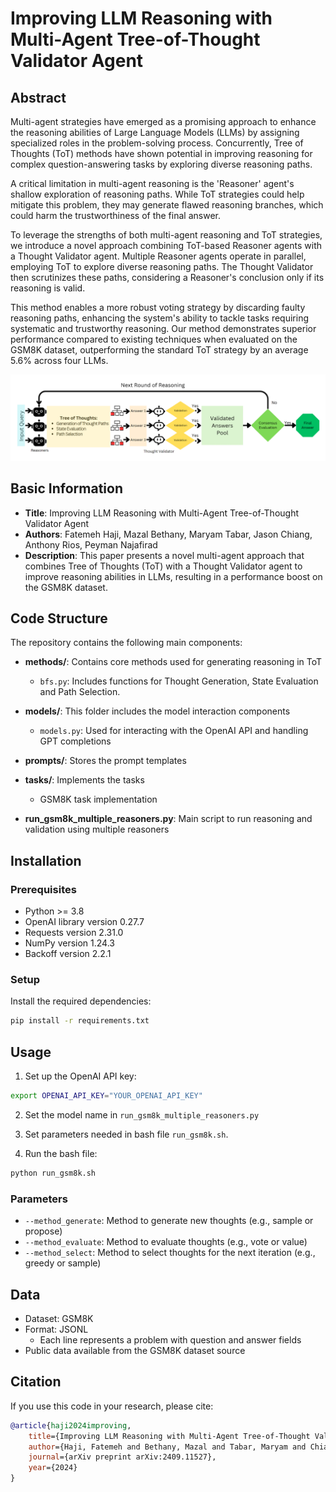 # Improving LLM Reasoning with Multi-Agent Tree-of-Thought Validator Agent

## Abstract

Multi-agent strategies have emerged as a promising approach to enhance the reasoning abilities of Large Language Models (LLMs) by assigning specialized roles in the problem-solving process. Concurrently, Tree of Thoughts (ToT) methods have shown potential in improving reasoning for complex question-answering tasks by exploring diverse reasoning paths.

A critical limitation in multi-agent reasoning is the 'Reasoner' agent's shallow exploration of reasoning paths. While ToT strategies could help mitigate this problem, they may generate flawed reasoning branches, which could harm the trustworthiness of the final answer.

To leverage the strengths of both multi-agent reasoning and ToT strategies, we introduce a novel approach combining ToT-based Reasoner agents with a Thought Validator agent. Multiple Reasoner agents operate in parallel, employing ToT to explore diverse reasoning paths. The Thought Validator then scrutinizes these paths, considering a Reasoner's conclusion only if its reasoning is valid.

This method enables a more robust voting strategy by discarding faulty reasoning paths, enhancing the system's ability to tackle tasks requiring systematic and trustworthy reasoning. Our method demonstrates superior performance compared to existing techniques when evaluated on the GSM8K dataset, outperforming the standard ToT strategy by an average 5.6% across four LLMs.

![Figure](https://github.com/SecureAIAutonomyLab/MA-ToT/blob/main/figures/figure.png)

## Basic Information

- **Title**: Improving LLM Reasoning with Multi-Agent Tree-of-Thought Validator Agent
- **Authors**: Fatemeh Haji, Mazal Bethany, Maryam Tabar, Jason Chiang, Anthony Rios, Peyman Najafirad
- **Description**: This paper presents a novel multi-agent approach that combines Tree of Thoughts (ToT) with a Thought Validator agent to improve reasoning abilities in LLMs, resulting in a performance boost on the GSM8K dataset.

## Code Structure

The repository contains the following main components:

- **methods/**: Contains core methods used for generating reasoning in ToT
  - `bfs.py`: Includes functions for Thought Generation, State Evaluation and Path Selection.

- **models/**: This folder includes the model interaction components
  - `models.py`: Used for interacting with the OpenAI API and handling GPT completions

- **prompts/**: Stores the prompt templates

- **tasks/**: Implements the tasks
  - GSM8K task implementation

- **run_gsm8k_multiple_reasoners.py**: Main script to run reasoning and validation using multiple reasoners

## Installation

### Prerequisites
- Python >= 3.8
- OpenAI library version 0.27.7
- Requests version 2.31.0
- NumPy version 1.24.3
- Backoff version 2.2.1

### Setup
Install the required dependencies:
```bash
pip install -r requirements.txt
```

## Usage

1. Set up the OpenAI API key:
```bash
export OPENAI_API_KEY="YOUR_OPENAI_API_KEY"
```

2. Set the model name in `run_gsm8k_multiple_reasoners.py`

3. Set parameters needed in bash file `run_gsm8k.sh`.

4. Run the bash file:
```bash
python run_gsm8k.sh
```

### Parameters

- `--method_generate`: Method to generate new thoughts (e.g., sample or propose)
- `--method_evaluate`: Method to evaluate thoughts (e.g., vote or value)
- `--method_select`: Method to select thoughts for the next iteration (e.g., greedy or sample)


## Data

- Dataset: GSM8K
- Format: JSONL
  - Each line represents a problem with question and answer fields
- Public data available from the GSM8K dataset source


## Citation

If you use this code in your research, please cite:

```bibtex
@article{haji2024improving,
    title={Improving LLM Reasoning with Multi-Agent Tree-of-Thought Validator Agent},
    author={Haji, Fatemeh and Bethany, Mazal and Tabar, Maryam and Chiang, Jason and Rios, Anthony and Najafirad, Peyman},
    journal={arXiv preprint arXiv:2409.11527},
    year={2024}
}
```
